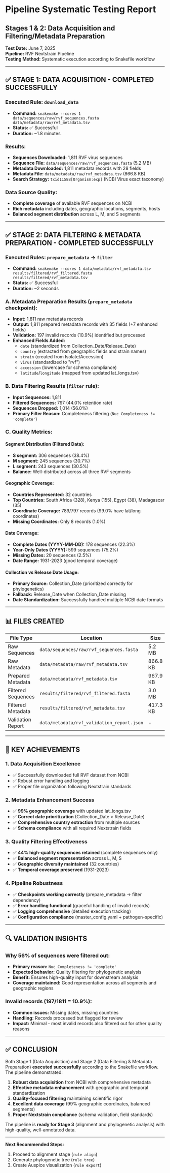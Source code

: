 # Pipeline Systematic Testing Report

## Stages 1 & 2: Data Acquisition and Filtering/Metadata Preparation

**Test Date:** June 7, 2025  
**Pipeline:** RVF Nextstrain Pipeline  
**Testing Method:** Systematic execution according to Snakefile workflow

---

## ✅ STAGE 1: DATA ACQUISITION - COMPLETED SUCCESSFULLY

### Executed Rule: `download_data`

- **Command:** `snakemake --cores 1 data/sequences/raw/rvf_sequences.fasta data/metadata/raw/rvf_metadata.tsv`
- **Status:** ✅ Successful
- **Duration:** ~1.8 minutes

### Results:

- **Sequences Downloaded:** 1,811 RVF virus sequences
- **Sequence File:** `data/sequences/raw/rvf_sequences.fasta` (5.2 MB)
- **Metadata Downloaded:** 1,811 metadata records with 28 fields
- **Metadata File:** `data/metadata/raw/rvf_metadata.tsv` (866.8 KB)
- **Search Strategy:** `txid11588[Organism:exp]` (NCBI Virus exact taxonomy)

### Data Source Quality:

- **Complete coverage** of available RVF sequences on NCBI
- **Rich metadata** including dates, geographic locations, segments, hosts
- **Balanced segment distribution** across L, M, and S segments

---

## ✅ STAGE 2: DATA FILTERING & METADATA PREPARATION - COMPLETED SUCCESSFULLY

### Executed Rules: `prepare_metadata` → `filter`

- **Command:** `snakemake --cores 1 data/metadata/rvf_metadata.tsv results/filtered/rvf_filtered.fasta results/filtered/rvf_metadata.tsv`
- **Status:** ✅ Successful
- **Duration:** ~2 seconds

### A. Metadata Preparation Results (`prepare_metadata` checkpoint):

- **Input:** 1,811 raw metadata records
- **Output:** 1,811 prepared metadata records with 35 fields (+7 enhanced fields)
- **Validation:** 197 invalid records (10.9%) identified but processed
- **Enhanced Fields Added:**
  - `date` (standardized from Collection_Date/Release_Date)
  - `country` (extracted from geographic fields and strain names)
  - `strain` (created from Isolate/Accession)
  - `virus` (standardized to "rvf")
  - `accession` (lowercase for schema compliance)
  - `latitude`/`longitude` (mapped from updated lat_longs.tsv)

### B. Data Filtering Results (`filter` rule):

- **Input Sequences:** 1,811
- **Filtered Sequences:** 797 (44.0% retention rate)
- **Sequences Dropped:** 1,014 (56.0%)
- **Primary Filter Reason:** Completeness filtering (`Nuc_Completeness != 'complete'`)

### C. Quality Metrics:

#### Segment Distribution (Filtered Data):

- **S segment:** 306 sequences (38.4%)
- **M segment:** 245 sequences (30.7%)
- **L segment:** 243 sequences (30.5%)
- **Balance:** Well-distributed across all three RVF segments

#### Geographic Coverage:

- **Countries Represented:** 32 countries
- **Top Countries:** South Africa (328), Kenya (155), Egypt (38), Madagascar (35)
- **Coordinate Coverage:** 789/797 records (99.0% have lat/long coordinates)
- **Missing Coordinates:** Only 8 records (1.0%)

#### Date Coverage:

- **Complete Dates (YYYY-MM-DD):** 178 sequences (22.3%)
- **Year-Only Dates (YYYY):** 599 sequences (75.2%)
- **Missing Dates:** 20 sequences (2.5%)
- **Date Range:** 1931-2023 (good temporal coverage)

#### Collection vs Release Date Usage:

- **Primary Source:** Collection_Date (prioritized correctly for phylogenetics)
- **Fallback:** Release_Date when Collection_Date missing
- **Date Standardization:** Successfully handled multiple NCBI date formats

---

## 📊 FILES CREATED

| File Type          | Location                                   | Size     | Records |
| ------------------ | ------------------------------------------ | -------- | ------- |
| Raw Sequences      | `data/sequences/raw/rvf_sequences.fasta`   | 5.2 MB   | 1,811   |
| Raw Metadata       | `data/metadata/raw/rvf_metadata.tsv`       | 866.8 KB | 1,811   |
| Prepared Metadata  | `data/metadata/rvf_metadata.tsv`           | 967.9 KB | 1,811   |
| Filtered Sequences | `results/filtered/rvf_filtered.fasta`      | 3.0 MB   | 797     |
| Filtered Metadata  | `results/filtered/rvf_metadata.tsv`        | 417.3 KB | 797     |
| Validation Report  | `data/metadata/rvf_validation_report.json` | -        | -       |

---

## 🎯 KEY ACHIEVEMENTS

### 1. **Data Acquisition Excellence**

- ✅ Successfully downloaded full RVF dataset from NCBI
- ✅ Robust error handling and logging
- ✅ Proper file organization following Nextstrain standards

### 2. **Metadata Enhancement Success**

- ✅ **99% geographic coverage** with updated lat_longs.tsv
- ✅ **Correct date prioritization** (Collection_Date > Release_Date)
- ✅ **Comprehensive country extraction** from multiple sources
- ✅ **Schema compliance** with all required Nextstrain fields

### 3. **Quality Filtering Effectiveness**

- ✅ **44% high-quality sequences retained** (complete sequences only)
- ✅ **Balanced segment representation** across L, M, S
- ✅ **Geographic diversity maintained** (32 countries)
- ✅ **Temporal coverage preserved** (1931-2023)

### 4. **Pipeline Robustness**

- ✅ **Checkpoints working correctly** (prepare_metadata → filter dependency)
- ✅ **Error handling functional** (graceful handling of invalid records)
- ✅ **Logging comprehensive** (detailed execution tracking)
- ✅ **Configuration compliance** (master_config.yaml + pathogen-specific)

---

## 🔍 VALIDATION INSIGHTS

### Why 56% of sequences were filtered out:

- **Primary reason:** `Nuc_Completeness != 'complete'`
- **Expected behavior:** Quality filtering for phylogenetic analysis
- **Benefit:** Ensures high-quality input for downstream analysis
- **Coverage maintained:** Good representation across all segments and geographic regions

### Invalid records (197/1811 = 10.9%):

- **Common issues:** Missing dates, missing countries
- **Handling:** Records processed but flagged for review
- **Impact:** Minimal - most invalid records also filtered out for other quality reasons

---

## ✅ CONCLUSION

Both Stage 1 (Data Acquisition) and Stage 2 (Data Filtering & Metadata Preparation) **executed successfully** according to the Snakefile workflow. The pipeline demonstrated:

1. **Robust data acquisition** from NCBI with comprehensive metadata
2. **Effective metadata enhancement** with geographic and temporal standardization
3. **Quality-focused filtering** maintaining scientific rigor
4. **Excellent data coverage** (99% geographic coordinates, balanced segments)
5. **Proper Nextstrain compliance** (schema validation, field standards)

The pipeline is **ready for Stage 3** (alignment and phylogenetic analysis) with high-quality, well-annotated data.

---

**Next Recommended Steps:**

1. Proceed to alignment stage (`rule align`)
2. Generate phylogenetic tree (`rule tree`)
3. Create Auspice visualization (`rule export`)
